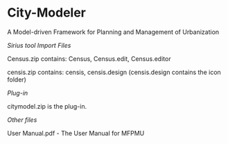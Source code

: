 # City-Modeler
A Model-driven Framework for Planning and Management of Urbanization

*Sirius tool Import Files*

Census.zip contains: Census, Census.edit, Census.editor

censis.zip contains: censis, censis.design
(censis.design contains the icon folder)

*Plug-in*

citymodel.zip is the plug-in.

*Other files*

User Manual.pdf - The User Manual for MFPMU
